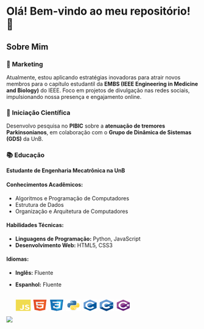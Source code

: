 # Olá! Bem-vindo ao meu repositório! 🚀

## Sobre Mim

### 🎯 **Marketing**
Atualmente, estou aplicando estratégias inovadoras para atrair novos membros para o capítulo estudantil da **EMBS (IEEE Engineering in Medicine and Biology)** do IEEE. Foco em projetos de divulgação nas redes sociais, impulsionando nossa presença e engajamento online.

### 🔬 **Iniciação Científica**
Desenvolvo pesquisa no **PIBIC** sobre a **atenuação de tremores Parkinsonianos**, em colaboração com o **Grupo de Dinâmica de Sistemas (GDS)** da UnB.

### 📚 **Educação**
**Estudante de Engenharia Mecatrônica na UnB**

#### Conhecimentos Acadêmicos:
- Algoritmos e Programação de Computadores
- Estrutura de Dados
- Organização e Arquitetura de Computadores

#### Habilidades Técnicas:
- **Linguagens de Programação:** Python, JavaScript
- **Desenvolvimento Web:** HTML5, CSS3

#### Idiomas:
- **Inglês:** Fluente
- **Espanhol:** Fluente

  <div style="display: inline_block"><br>
  <img align="center" alt="Rafa-Js" height="30" width="40" src="https://raw.githubusercontent.com/devicons/devicon/master/icons/javascript/javascript-plain.svg">
  <img align="center" alt="Rafa-HTML" height="30" width="40" src="https://raw.githubusercontent.com/devicons/devicon/master/icons/html5/html5-original.svg">
  <img align="center" alt="Rafa-CSS" height="30" width="40" src="https://raw.githubusercontent.com/devicons/devicon/master/icons/css3/css3-original.svg">
  <img align="center" alt="Rafa-Python" height="30" width="40" src="https://raw.githubusercontent.com/devicons/devicon/master/icons/python/python-original.svg">
  <img align="center" alt="Rafa-C" height="30" width="40" src="https://raw.githubusercontent.com/devicons/devicon/master/icons/c/c-original.svg">
  <img align="center" alt="Rafa-C++" height="30" width="40" src="https://raw.githubusercontent.com/devicons/devicon/master/icons/cplusplus/cplusplus-original.svg">
  <img align="center" alt="Rafa-C#" height="30" width="40" src="https://raw.githubusercontent.com/devicons/devicon/master/icons/csharp/csharp-original.svg">




</div>

<div> 
  <a href="[(http://www.linkedin.com/in/rafael-costa-b3ab7127a)]" target="_blank"><img src="https://img.shields.io/badge/-LinkedIn-%230077B5?style=for-the-badge&logo=linkedin&logoColor=white" target="_blank"></a> 
  
</div>
